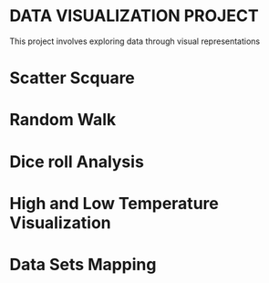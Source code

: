 # DATA VISUALIZATION PROJECT

This project involves exploring data through visual representations

# Scatter Scquare

# Random Walk

# Dice roll Analysis

# High and Low Temperature Visualization 

# Data Sets Mapping